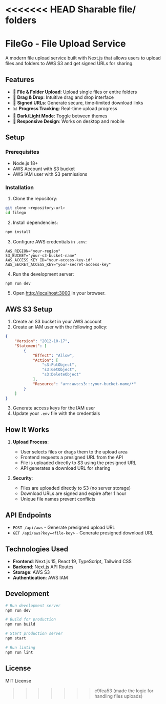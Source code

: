 <<<<<<< HEAD
Sharable file/ folders 
=======
# FileGo - File Upload Service

A modern file upload service built with Next.js that allows users to upload files and folders to AWS S3 and get signed URLs for sharing.

## Features

- 📁 **File & Folder Upload**: Upload single files or entire folders
- 🎯 **Drag & Drop**: Intuitive drag and drop interface
- 🔗 **Signed URLs**: Generate secure, time-limited download links
- 📊 **Progress Tracking**: Real-time upload progress
- 🌙 **Dark/Light Mode**: Toggle between themes
- 📱 **Responsive Design**: Works on desktop and mobile

## Setup

### Prerequisites

- Node.js 18+ 
- AWS Account with S3 bucket
- AWS IAM user with S3 permissions

### Installation

1. Clone the repository:
```bash
git clone <repository-url>
cd filego
```

2. Install dependencies:
```bash
npm install
```

3. Configure AWS credentials in `.env`:
```env
AWS_REGION="your-region"
S3_BUCKET="your-s3-bucket-name"
AWS_ACCESS_KEY_ID="your-access-key-id"
AWS_SECRET_ACCESS_KEY="your-secret-access-key"
```

4. Run the development server:
```bash
npm run dev
```

5. Open [http://localhost:3000](http://localhost:3000) in your browser.

## AWS S3 Setup

1. Create an S3 bucket in your AWS account
2. Create an IAM user with the following policy:
```json
{
    "Version": "2012-10-17",
    "Statement": [
        {
            "Effect": "Allow",
            "Action": [
                "s3:PutObject",
                "s3:GetObject",
                "s3:DeleteObject"
            ],
            "Resource": "arn:aws:s3:::your-bucket-name/*"
        }
    ]
}
```
3. Generate access keys for the IAM user
4. Update your `.env` file with the credentials

## How It Works

1. **Upload Process**:
   - User selects files or drags them to the upload area
   - Frontend requests a presigned URL from the API
   - File is uploaded directly to S3 using the presigned URL
   - API generates a download URL for sharing

2. **Security**:
   - Files are uploaded directly to S3 (no server storage)
   - Download URLs are signed and expire after 1 hour
   - Unique file names prevent conflicts

## API Endpoints

- `POST /api/aws` - Generate presigned upload URL
- `GET /api/aws?key=<file-key>` - Generate presigned download URL

## Technologies Used

- **Frontend**: Next.js 15, React 19, TypeScript, Tailwind CSS
- **Backend**: Next.js API Routes
- **Storage**: AWS S3
- **Authentication**: AWS IAM

## Development

```bash
# Run development server
npm run dev

# Build for production
npm run build

# Start production server
npm start

# Run linting
npm run lint
```

## License

MIT License
>>>>>>> c9fea53 (made the logic for handling files uploads)
